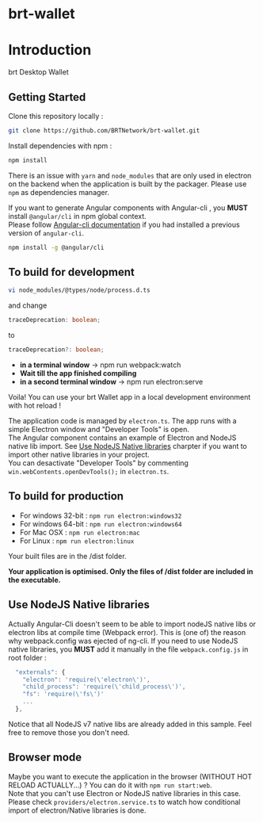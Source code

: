 # brt-wallet

# Introduction

brt Desktop Wallet

## Getting Started

Clone this repository locally :

``` bash
git clone https://github.com/BRTNetwork/brt-wallet.git
```

Install dependencies with npm :

``` bash
npm install
```

There is an issue with `yarn` and `node_modules` that are only used in electron on the backend when the application is built by the packager. Please use `npm` as dependencies manager.

If you want to generate Angular components with Angular-cli , you **MUST** install `@angular/cli` in npm global context.  
Please follow [Angular-cli documentation](https://github.com/angular/angular-cli) if you had installed a previous version of `angular-cli`.

``` bash
npm install -g @angular/cli
```

## To build for development

```bash
vi node_modules/@types/node/process.d.ts
```

and change

```ts
traceDeprecation: boolean;
```

to

```ts
traceDeprecation?: boolean;
```

- **in a terminal window** -> npm run webpack:watch
- **Wait till the app finished compiling**
- **in a second terminal window** -> npm run electron:serve

Voila! You can use your brt Wallet app in a local development environment with hot reload !

The application code is managed by `electron.ts`. The app runs with a simple Electron window and "Developer Tools" is open.  
The Angular component contains an example of Electron and NodeJS native lib import. See [Use NodeJS Native libraries](#use-nodejs-native-libraries) charpter if you want to import other native libraries in your project.  
You can desactivate "Developer Tools" by commenting `win.webContents.openDevTools();` in `electron.ts`.

## To build for production

- For windows 32-bit :  `npm run electron:windows32`
- For windows 64-bit :  `npm run electron:windows64`
- For Mac OSX :  `npm run electron:mac`
- For Linux :  `npm run electron:linux`

Your built files are in the /dist folder.

**Your application is optimised. Only the files of /dist folder are included in the executable.**

## Use NodeJS Native libraries

Actually Angular-Cli doesn't seem to be able to import nodeJS native libs or electron libs at compile time (Webpack error). This is (one of) the reason why webpack.config was ejected of ng-cli.
If you need to use NodeJS native libraries, you **MUST** add it manually in the file `webpack.config.js` in root folder :

```javascript
  "externals": {
    "electron": 'require(\'electron\')',
    "child_process": 'require(\'child_process\')',
    "fs": 'require(\'fs\')'
    ...
  },
```

Notice that all NodeJS v7 native libs are already added in this sample. Feel free to remove those you don't need.

## Browser mode

Maybe you want to execute the application in the browser (WITHOUT HOT RELOAD ACTUALLY...) ? You can do it with `npm run start:web`.  
Note that you can't use Electron or NodeJS native libraries in this case. Please check `providers/electron.service.ts` to watch how conditional import of electron/Native libraries is done.
